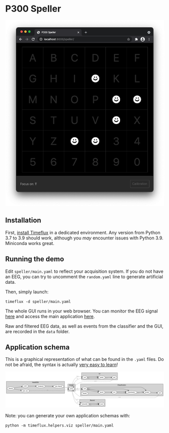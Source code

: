 # P300 Speller

![Application screenshot](images/screenshot.png)

## Installation

First, [install Timeflux](https://pypi.org/project/timeflux/) in a dedicated environment.
Any version from Python 3.7 to 3.9 should work, although you _may_ encounter issues with Python 3.9. Miniconda works great.

## Running the demo

Edit ``speller/main.yaml`` to reflect your acquisition system. If you do not have an EEG, you can try to uncomment the ``random.yaml`` line to generate artificial data.

Then, simply launch:

```
timeflux -d speller/main.yaml
```

The whole GUI runs in your web browser. You can monitor the EEG signal [here](http://localhost:8000/monitor) and access the main application [here](http://localhost:8000/speller).

Raw and filtered EEG data, as well as events from the classifier and the GUI, are recorded in the `data` folder.

## Application schema

This is a graphical representation of what can be found in the `.yaml` files. Do not be afraid, the syntax is actually [very easy to learn](https://doc.timeflux.io/en/stable/usage/hello_world.html)!

![Application schema](images/schema.png)

Note: you can generate your own application schemas with:

```
python -m timeflux.helpers.viz speller/main.yaml
```